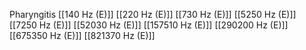 Pharyngitis
[[140 Hz (E)]]
[[220 Hz (E)]]
[[730 Hz (E)]]
[[5250 Hz (E)]]
[[7250 Hz (E)]]
[[52030 Hz (E)]]
[[157510 Hz (E)]]
[[290200 Hz (E)]]
[[675350 Hz (E)]]
[[821370 Hz (E)]]